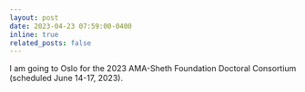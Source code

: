 ```yaml
---
layout: post
date: 2023-04-23 07:59:00-0400
inline: true
related_posts: false
---
```


I am going to Oslo for the 2023 AMA-Sheth Foundation Doctoral Consortium (scheduled June 14-17, 2023). 
